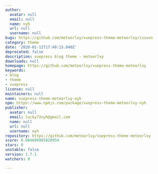 ```yaml
---
author:
  avatar: null
  email: null
  name: nyh
  url: null
  username: null
bugs: https://github.com/meteorlxy/vuepress-theme-meteorlxy/issues
category: theme
date: '2020-01-11T17:40:15.040Z'
deprecated: false
description: vuepress blog theme - meteorlxy
downloads: null
homepage: https://github.com/meteorlxy/vuepress-theme-meteorlxy
keywords:
- blog
- theme
- vuepress
license: null
maintainers: null
name: vuepress-theme-meteorlxy-nyh
npm: https://www.npmjs.com/package/vuepress-theme-meteorlxy-nyh
publisher:
  avatar: null
  email: lucky72nyh@gmail.com
  name: null
  url: null
  username: nyh
repository: https://github.com/meteorlxy/vuepress-theme-meteorlxy
score: 0.084696985820954
stars: 0
unstable: false
version: 1.7.1
watchers: 0

---
```


